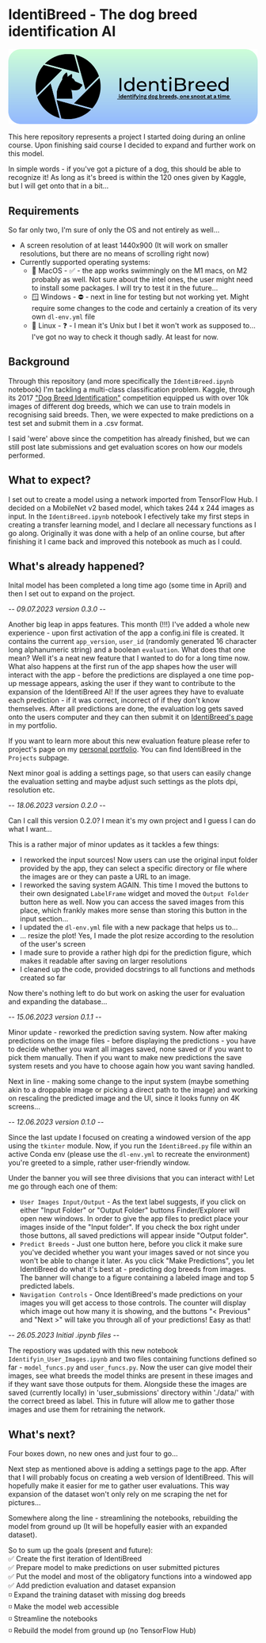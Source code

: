 # IdentiBreed - The dog breed identification AI

<p align="center">
    <img src="./resources/images/banner_color.png"/>
</p>

This here repository represents a project I started doing during an online course. Upon finishing said course I decided to expand and further work on this model.

In simple words - if you've got a picture of a dog, this should be able to recognize it! As long as it's breed is within the 120 ones given by Kaggle, but I will get onto that in a bit...

## Requirements

So far only two, I'm sure of only the OS and not entirely as well...

- A screen resolution of at least 1440x900 (It will work on smaller resolutions, but there are no means of scrolling right now)
- Currently supported operating systems:
  - 🍎 MacOS - ✅ - the app works swimmingly on the M1 macs, on M2 probably as well. Not sure about the intel ones, the user might need to install some packages. I will try to test it in the future...
  - 🪟 Windows - ⛔️ - next in line for testing but not working yet. Might require some changes to the code and certainly a creation of its very own `dl-env.yml` file
  - 🐧 Linux - ❓ - I mean it's Unix but I bet it won't work as supposed to... I've got no way to check it though sadly. At least for now.

## Background

Through this repository (and more specifically the `IdentiBreed.ipynb` notebook) I'm tackling a multi-class classification problem. Kaggle, through its 2017 <a href="https://www.kaggle.com/competitions/dog-breed-identification">"Dog Breed Identification"</a> competition equipped us with over 10k images of different dog breeds, which we can use to train models in recognising said breeds. Then, we were expected to make predictions on a test set and submit them in a .csv format.

I said 'were' above since the competition has already finished, but we can still post late submissions and get evaluation scores on how our models performed.

## What to expect?

I set out to create a model using a network imported from TensorFlow Hub. I decided on a MobileNet v2 based model, which takes 244 x 244 images as input. In the `IdentiBreed.ipynb` notebook I efectively take my first steps in creating a transfer learning model, and I declare all necessary functions as I go along. Originally it was done with a help of an online course, but after finishing it I came back and improved this notebook as much as I could.

## What's already happened?

Inital model has been completed a long time ago (some time in April) and then I set out to expand on the project.

<i>-- 09.07.2023 version 0.3.0 --</i>

Another big leap in apps features. This month (!!!) I've added a whole new experience - upon first activation of the app a config.ini file is created. It contains the current `app_version`, `user_id` (randomly generated 16 character long alphanumeric string) and a boolean `evaluation`. What does that one mean? Well it's a neat new feature that I wanted to do for a long time now. What also happens at the first run of the app shapes how the user will interact with the app - before the predictions are displayed a one time pop-up message appears, asking the user if they want to contribute to the expansion of the IdentiBreed AI! If the user agrees they have to evaluate each prediction - if it was correct, incorrect of if they don't know themselves. After all predictions are done, the evaluation log gets saved onto the users computer and they can then submit it on <a href="https://aleksanderc.pythonanywhere.com/identibreed.html#upload_logs">IdentiBreed's page</a> in my portfolio.

If you want to learn more about this new evaluation feature please refer to project's page on my <a href="https://aleksanderc.pythonanywhere.com">personal portfolio</a>. You can find IdentiBreed in the `Projects` subpage.

Next minor goal is adding a settings page, so that users can easily change the evaluation setting and maybe adjust such settings as the plots dpi, resolution etc.

<i>-- 18.06.2023 version 0.2.0 --</i>

Can I call this version 0.2.0? I mean it's my own project and I guess I can do what I want...

This is a rather major of minor updates as it tackles a few things:

- I reworked the input sources! Now users can use the original input folder provided by the app, they can select a specific directory or file where the images are or they can paste a URL to an image.
- I reworked the saving system AGAIN. This time I moved the buttons to their own designated `LabelFrame` widget and moved the `Output Folder` button here as well. Now you can access the saved images from this place, which frankly makes more sense than storing this button in the input section...
- I updated the `dl-env.yml` file with a new package that helps us to...
- ... resize the plot! Yes, I made the plot resize according to the resolution of the user's screen
- I made sure to provide a rather high dpi for the prediction figure, which makes it readable after saving on larger resolutions
- I cleaned up the code, provided docstrings to all functions and methods created so far

Now there's nothing left to do but work on asking the user for evaluation and expanding the database...

<i>-- 15.06.2023 version 0.1.1 --</i>

Minor update - reworked the prediction saving system. Now after making predictions on the image files - before displaying the predictions - you have to decide whether you want all images saved, none saved or if you want to pick them manually. Then if you want to make new predictions the save system resets and you have to choose again how you want saving handled.

Next in line - making some change to the input system (maybe something akin to a droppable image or picking a direct path to the image) and working on rescaling the predicted image and the UI, since it looks funny on 4K screens...

<i>-- 12.06.2023 version 0.1.0 --</i>

Since the last update I focused on creating a windowed version of the app using the `tkinter` module. Now, if you run the `IdentiBreed.py` file within an active Conda env (please use the `dl-env.yml` to recreate the environment) you're greeted to a simple, rather user-friendly window.

Under the banner you will see three divisions that you can interact with! Let me go through each one of them:

- `User Images Input/Output` - As the text label suggests, if you click on either "Input Folder" or "Output Folder" buttons Finder/Explorer will open new windows. In order to give the app files to predict place your images inside of the "Input folder". If you check the box right under those buttons, all saved predictions will appear inside "Output folder".
- `Predict Breeds` - Just one button here, before you click it make sure you've decided whether you want your images saved or not since you won't be able to change it later. As you click "Make Predictions", you let IdentiBreed do what it's best at - predicting dog breeds from images. The banner will change to a figure containing a labeled image and top 5 predicted labels.
- `Navigation Controls` - Once IdentiBreed's made predictions on your images you will get access to those controls. The counter will display which image out how many it is showing, and the buttons "< Previous" and "Next >" will take you through all of your predictions! Easy as that!

<i>-- 26.05.2023 Initial .ipynb files --</i>

The repostiory was updated with this new notebook `Identifyin_User_Images.ipynb` and two files containing functions defined so far - `model_funcs.py` and `user_funcs.py`. Now the user can give model their images, see what breeds the model thinks are present in these images and if they want save those outputs for them. Alongside these the images are saved (currently locally) in 'user_submissions' directory within './data/' with the correct breed as label. This in future will allow me to gather those images and use them for retraining the network.

## What's next?

Four boxes down, no new ones and just four to go...

Next step as mentioned above is adding a settings page to the app. After that I will probably focus on creating a web version of IdentiBreed. This will hopefully make it easier for me to gather user evaluations. This way expansion of the dataset won't only rely on me scraping the net for pictures...

Somewhere along the line - streamlining the notebooks, rebuilding the model from ground up (It will be hopefully easier with an expanded dataset).

So to sum up the goals (present and future):
<br /> ✅ Create the first iteration of IdentiBreed
<br /> ✅ Prepare model to make predictions on user submitted pictures
<br /> ✅ Put the model and most of the obligatory functions into a windowed app
<br /> ✅ Add prediction evaluation and dataset expansion
<br /> ◽️ Expand the training dataset with missing dog breeds
<br /> ◽️ Make the model web accessible
<br /> ◽️ Streamline the notebooks
<br /> ◽️ Rebuild the model from ground up (no TensorFlow Hub)
